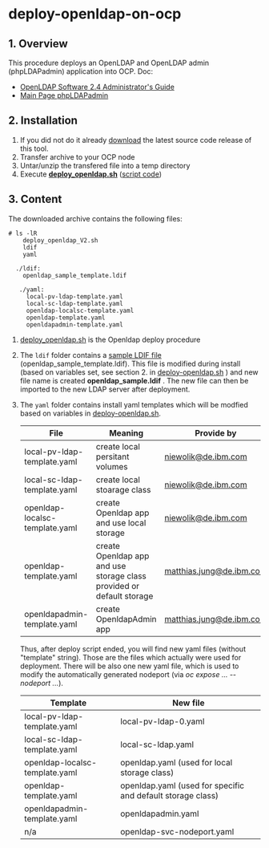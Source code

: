 # deploy-openldap-on-ocp


## 1. Overview

This procedure deploys an OpenLDAP and OpenLDAP admin (phpLDAPadmin) application into OCP.
Doc: 
- [OpenLDAP Software 2.4 Administrator's Guide](https://www.openldap.org/doc/admin24/guide.html)
- [Main Page phpLDAPadmin](http://phpldapadmin.sourceforge.net/wiki/index.php/Main_Page)


## 2. Installation

1. If you did not do it already [download](https://github.ibm.com/NIEWOLIK/deploy-openldap-on-ocp/releases) the latest source code release of this tool.
1. Transfer archive to your OCP node
1. Untar/unzip the transfered file into a temp directory
1. Execute  [**deploy_openldap.sh**](https://github.ibm.com/NIEWOLIK/deploy-openldap-on-ocp/wiki/deploy-openldap.sh) ([script code](https://github.ibm.com/NIEWOLIK/deploy-openldap-on-ocp/blob/master/openldap/deploy_openldap.sh))

## 3. Content

The downloaded archive contains the following files:

```
# ls -lR
    deploy_openldap_V2.sh
    ldif
    yaml
    
  ./ldif:
    openldap_sample_template.ldif
         
   ./yaml:
     local-pv-ldap-template.yaml
     local-sc-ldap-template.yaml
     openldap-localsc-template.yaml
     openldap-template.yaml
     openldapadmin-template.yaml
```
                                          
1.  [deploy_openldap.sh](https://github.ibm.com/NIEWOLIK/deploy-openldap-on-ocp/blob/master/openldap/deploy_openldap.sh) is the Openldap deploy procedure
1. The `ldif` folder contains a [sample LDIF file](https://github.ibm.com/niewolik/deploy-openldap-on-ocp/wiki/sample-ldif) (openldap_sample_template.ldif). This file is modified during install (based on variables set, see section 2. in [deploy-openldap.sh](https://github.ibm.com/NIEWOLIK/deploy-openldap-on-ocp/wiki/deploy-openldap.sh) ) and new file name is created **openldap_sample.ldif** . The new file can then be imported to the new LDAP server after deployment.
 1. The `yaml` folder contains install yaml templates which will be modfied based on variables in [deploy-openldap.sh]( https://github.ibm.com/NIEWOLIK/deploy-openldap-on-ocp/wiki/deploy-openldap.sh). 
 
    | File | Meaning | Provide by |
    | -------- | ----------- |----------|
    |local-pv-ldap-template.yaml | create local persitant volumes | niewolik@de.ibm.com |
    |local-sc-ldap-template.yaml | create local stoarage class | niewolik@de.ibm.com |
    |openldap-localsc-template.yaml  | create Openldap app and use local storage | niewolik@de.ibm.com |
    |openldap-template.yaml  | create Openldap app and use storage class <BR> provided or default storage | matthias.jung@de.ibm.com |
    |openldapadmin-template.yaml  | create OpenldapAdmin app | matthias.jung@de.ibm.com |
 
     Thus, after deploy script ended, you will find new yaml files (without "template" string). Those are the files which actually were used for deployment. There will be also one new yaml file, which is used to modify the automatically generated nodeport (via _oc expose ... --nodeport ..._).
 
    | Template | New file |
    | ------ | ----- |
    | local-pv-ldap-template.yaml | local-pv-ldap-0.yaml |
    | local-sc-ldap-template.yaml | local-sc-ldap.yaml  | 
    | openldap-localsc-template.yaml | openldap.yaml (used for local storage class) |
    | openldap-template.yaml | openldap.yaml (used for specific and default storage class) |
    | openldapadmin-template.yaml | openldapadmin.yaml |
    | n/a | openldap-svc-nodeport.yaml |
    
